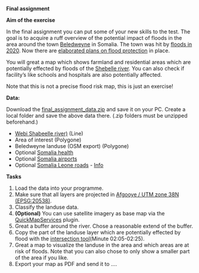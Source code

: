 **Final assignment**

**Aim of the exercise**

In the final assignment you can put some of your new skills to the test. The goal is to acquire a ruff overview of the potential impact of floods in the area around the town [Beledweyne]( https://en.wikipedia.org/wiki/Beledweyne) in Somalia. The town was hit by [floods in 2020]( https://reliefweb.int/disaster/ff-2020-000055-som). Now there are [elaborated plans on flood protection]( https://reliefweb.int/sites/reliefweb.int/files/resources/Urban%20Resilience%20Plan.pdf) in place. 

You will great a map which shows farmland and residential areas which are potentially effected by floods of the [Shebelle river]( https://en.wikipedia.org/wiki/Shebelle_River). You can also check if facility’s like schools and hospitals are also potentially affected. 

Note that this is not a precise flood risk map, this is just an exercise!

**Data:**

Download the [final_assignment_data.zip](https://gitlab.com/Alec-SE/gis-in-anticipatory-humanitarian-action/-/blob/main/Final%20assignment/final_assignment_data.zip) and save it on your PC. Create a local folder and save the above data there. (.zip folders must be unzipped beforehand.)


- [Webi Shabeelle river)](https://data.humdata.org/dataset/hotosm_som_waterways) (Line) 
- Area of interest (Polygone)
- Beledweyne landuse (OSM export) (Polygone)
- Optional [Somalia health](https://data.humdata.org/dataset/hotosm_som_health_facilities) 
- Optional [Somalia airports](https://data.humdata.org/dataset/hotosm_som_airports) 
- Optional [Somalia Leone roads](https://data.humdata.org/dataset/somalia-roads) - [Info](https://wiki.openstreetmap.org/wiki/Key:highway)

**Tasks**
1. Load the data into your programme.
2. Make sure that all layers are projected in [Afgooye / UTM zone 38N (EPSG:20538)]( https://epsg.io/20538).
3. Classify the landuse data.
4. **(Optional)** You can use satellite imagery as base map via the [QuickMapServices](https://gitlab.com/Alec-SE/gis-in-anticipatory-humanitarian-action/-/wikis/Basemaps) plugin.
5. Great a buffer around the river. Chose a reasonable extend of the buffer.
6. Copy the part of the landuse layer which are potentially effected by flood with the [intersection tool](https://www.youtube.com/watch?v=QBVv7h2Jhvo)(Minute 02:05-02:25).
7. Great a map to visualize the landuse in the area and which areas are at risk of floods. Note that you can also chose to only show a smaller part of the area if you like. 
8. Export your map as PDF and send it to ….


